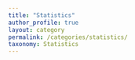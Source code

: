 ```yaml
---
title: "Statistics"
author_profile: true
layout: category
permalink: /categories/statistics/
taxonomy: Statistics
---
```

